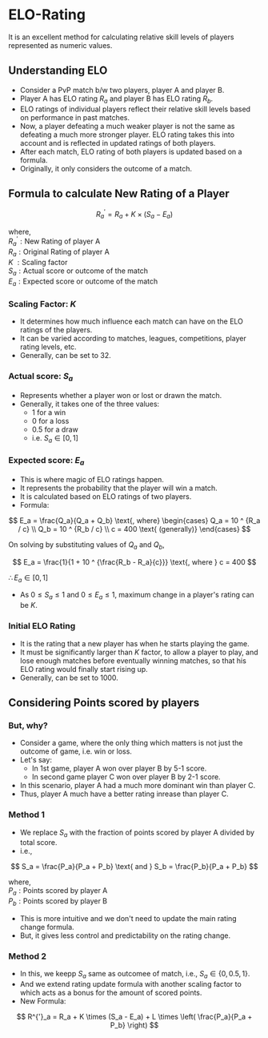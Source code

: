 # ELO-Rating

It is an excellent method for calculating relative skill levels of players represented as numeric values.

## Understanding ELO

- Consider a PvP match b/w two players, player A and player B.
- Player A has ELO rating $R_a$ and player B has ELO rating $R_b$.
- ELO ratings of individual players reflect their relative skill levels based on performance in past matches.
- Now, a player defeating a much weaker player is not the same as defeating a much more stronger player. ELO rating takes this into account and is reflected in updated ratings of both players.
- After each match, ELO rating of both players is updated based on a formula.
- Originally, it only considers the outcome of a match.

## Formula to calculate New Rating of a Player

$$
R^{'}_a = R_a + K \times (S_a - E_a)
$$

where,
<br>
$R^{'}_a: \text{New Rating of player A}$
<br>
$R_a: \text{Original Rating of player A}$
<br>
$K\ : \text{Scaling factor}$
<br>
$S_a: \text{Actual score or outcome of the match}$
<br>
$E_a: \text{Expected score or outcome of the match}$

### Scaling Factor: $K$

- It determines how much influence each match can have on the ELO ratings of the players.
- It can be varied according to matches, leagues, competitions, player rating levels, etc.
- Generally, can be set to $32$.

### Actual score: $S_a$

- Represents whether a player won or lost or drawn the match.
- Generally, it takes one of the three values:
  - $1$ for a win
  - $0$ for a loss
  - $0.5$ for a draw
  - i.e. $S_{a} \in [0, 1]$

### Expected score: $E_a$

- This is where magic of ELO ratings happen.
- It represents the probability that the player will win a match.
- It is calculated based on ELO ratings of two players.
- Formula:

$$
E_a = \frac{Q_a}{Q_a + Q_b}
\text{, where}
\begin{cases}
    Q_a = 10 ^ {R_a / c} \\
    Q_b = 10 ^ {R_b / c} \\
    c = 400 \text{ (generally)}
\end{cases}
$$

On solving  by substituting values of $Q_a$ and $Q_b$,

$$
E_a = \frac{1}{1 + 10 ^ {\frac{R_b - R_a}{c}}} \text{, where } c = 400
$$

$\therefore E_a \in [0, 1]$

- As $0 \leq S_a \leq 1$ and $0 \leq E_a \leq 1$, maximum change in a player's rating can be $K$.

### Initial ELO Rating

- It is the rating that a new player has when he starts playing the game.
- It must be significantly larger than $K$ factor, to allow a player to play, and lose enough matches before eventually winning matches, so that his ELO rating would finally start rising up.
- Generally, can be set to $1000$.

## Considering Points scored by players

### But, why?

- Consider a game, where the only thing which matters is not just the outcome of game, i.e. win or loss.
- Let's say:
  - In 1st game, player A won over player B by 5-1 score.
  - In second game player C won over player B by 2-1 score.
- In this scenario, player A had a much more dominant win than player C.
- Thus, player A much have a better rating inrease than player C.

### Method 1

- We replace $S_a$ with the fraction of points scored by player A divided by total score.
- i.e.,

$$
S_a = \frac{P_a}{P_a + P_b} \text{ and }
S_b = \frac{P_b}{P_a + P_b}
$$

where,
<br>
$P_a: \text{Points scored by player A}$
<br>
$P_b: \text{Points scored by player B}$

- This is more intuitive and we don't need to update the main rating change formula.
- But, it gives less control and predictability on the rating change.

### Method 2

- In this, we keepp $S_a$ same as outcomee of match, i.e., $S_a \in \{0, 0.5, 1\}$.
- And we extend rating update formula with another scaling factor to which acts as a bonus for the amount of scored points.
- New Formula:

$$
R^{'}_a = R_a + K \times (S_a - E_a) + L \times \left( \frac{P_a}{P_a + P_b} \right)
$$
